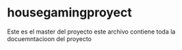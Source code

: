 # housegamingproyect
Este es el master del proyecto este archivo contiene toda la docuemntacioon del proyecto
